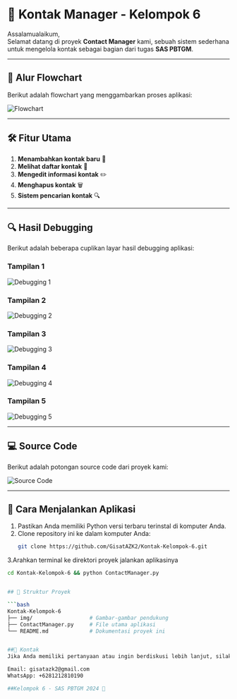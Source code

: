 # 📱 Kontak Manager - Kelompok 6  
Assalamualaikum,  
Selamat datang di proyek **Contact Manager** kami, sebuah sistem sederhana untuk mengelola kontak sebagai bagian dari tugas **SAS PBTGM**.  

---

## 📑 Alur Flowchart  
Berikut adalah flowchart yang menggambarkan proses aplikasi:  

![Flowchart](https://raw.githubusercontent.com/GisatAZK2/Kontak-Kelompok-6/main/img/kontak.png)  

---

## 🛠️ Fitur Utama  
1. **Menambahkan kontak baru** 📇  
2. **Melihat daftar kontak** 📝  
3. **Mengedit informasi kontak** ✏️  
4. **Menghapus kontak** 🗑️  
5. **Sistem pencarian kontak** 🔍  

---

## 🔍 Hasil Debugging  
Berikut adalah beberapa cuplikan layar hasil debugging aplikasi:  

### Tampilan 1  
![Debugging 1](https://raw.githubusercontent.com/GisatAZK2/Kontak-Kelompok-6/main/img/1.png)  

### Tampilan 2  
![Debugging 2](https://raw.githubusercontent.com/GisatAZK2/Kontak-Kelompok-6/main/img/2.png)  

### Tampilan 3  
![Debugging 3](https://raw.githubusercontent.com/GisatAZK2/Kontak-Kelompok-6/main/img/3.png)  

### Tampilan 4  
![Debugging 4](https://raw.githubusercontent.com/GisatAZK2/Kontak-Kelompok-6/main/img/4.png)  

### Tampilan 5  
![Debugging 5](https://raw.githubusercontent.com/GisatAZK2/Kontak-Kelompok-6/main/img/5.png)  

---

## 💻 Source Code  
Berikut adalah potongan source code dari proyek kami:  

![Source Code](https://raw.githubusercontent.com/GisatAZK2/Kontak-Kelompok-6/main/img/code.png)  

---

## 🚀 Cara Menjalankan Aplikasi  
1. Pastikan Anda memiliki Python versi terbaru terinstal di komputer Anda.  
2. Clone repository ini ke dalam komputer Anda:  
   ```bash
   git clone https://github.com/GisatAZK2/Kontak-Kelompok-6.git
3.Arahkan terminal ke direktori proyek jalankan aplikasinya 
   ```bash
   cd Kontak-Kelompok-6 && python ContactManager.py


## 📂 Struktur Proyek  

```bash
Kontak-Kelompok-6  
├── img/                  # Gambar-gambar pendukung  
├── ContactManager.py     # File utama aplikasi  
└── README.md             # Dokumentasi proyek ini  


##📧 Kontak
Jika Anda memiliki pertanyaan atau ingin berdiskusi lebih lanjut, silakan hubungi kami di:

Email: gisatazk2@gmail.com
WhatsApp: +6281212810190

##Kelompok 6 - SAS PBTGM 2024 🌟




